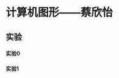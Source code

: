 <!DOCTYPE html>
<html>
	<head>
		<meta charset="utf-8">
	</head>
		<h1>计算机图形——蔡欣怡</h1>
		<h2>实验</h2>
	<h4>实验0</h4>
	<h4>实验1</h4>
		
</html>
